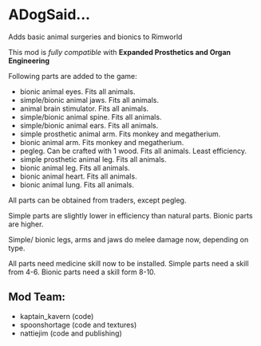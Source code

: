 # ADogSaid...
Adds basic animal surgeries and bionics to Rimworld

This mod is *fully compatible* with **Expanded Prosthetics and Organ Engineering**

Following parts are added to the game:

* bionic animal eyes. Fits all animals. 
* simple/bionic animal jaws. Fits all animals. 
* animal brain stimulator. Fits all animals.
* simple/bionic animal spine. Fits all animals.
* simple/bionic animal ears. Fits all animals.
* simple prosthetic animal arm. Fits monkey and megatherium.
* bionic animal arm. Fits monkey and megatherium.
* pegleg. Can be crafted with 1 wood. Fits all animals. Least efficiency.
* simple prosthetic animal leg. Fits all animals.
* bionic animal leg. Fits all animals.
* bionic animal heart. Fits all animals.
* bionic animal lung. Fits all animals.

All parts can be obtained from traders, except pegleg.

Simple parts are slightly lower in efficiency than natural parts. Bionic parts are higher.

Simple/ bionic legs, arms and jaws do melee damage now, depending on type.

All parts need medicine skill now to be installed. Simple parts need a skill from 4-6. Bionic parts need a skill form 8-10.

## Mod Team:
* kaptain_kavern (code)
* spoonshortage (code and textures)
* nattiejim (code and publishing)
